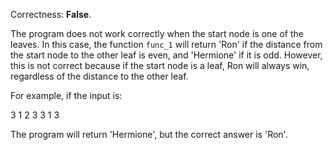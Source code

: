 Correctness: **False**.

The program does not work correctly when the start node is one of the leaves. In this case, the function `func_1` will return 'Ron' if the distance from the start node to the other leaf is even, and 'Hermione' if it is odd. However, this is not correct because if the start node is a leaf, Ron will always win, regardless of the distance to the other leaf.

For example, if the input is:

3 1
2 3
3 1
3

The program will return 'Hermione', but the correct answer is 'Ron'.